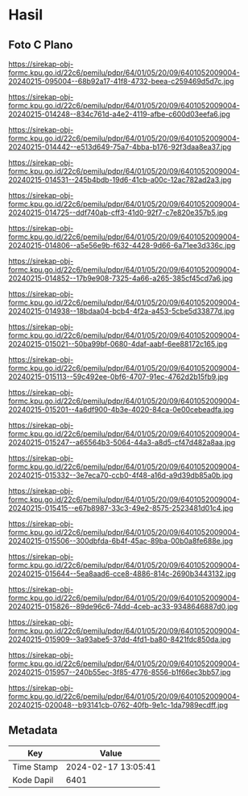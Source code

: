 # Hasil

## Foto C Plano

https://sirekap-obj-formc.kpu.go.id/22c6/pemilu/pdpr/64/01/05/20/09/6401052009004-20240215-095004--68b92a17-41f8-4732-beea-c259469d5d7c.jpg

https://sirekap-obj-formc.kpu.go.id/22c6/pemilu/pdpr/64/01/05/20/09/6401052009004-20240215-014248--834c761d-a4e2-4119-afbe-c600d03eefa6.jpg

https://sirekap-obj-formc.kpu.go.id/22c6/pemilu/pdpr/64/01/05/20/09/6401052009004-20240215-014442--e513d649-75a7-4bba-b176-92f3daa8ea37.jpg

https://sirekap-obj-formc.kpu.go.id/22c6/pemilu/pdpr/64/01/05/20/09/6401052009004-20240215-014531--245b4bdb-19d6-41cb-a00c-12ac782ad2a3.jpg

https://sirekap-obj-formc.kpu.go.id/22c6/pemilu/pdpr/64/01/05/20/09/6401052009004-20240215-014725--ddf740ab-cff3-41d0-92f7-c7e820e357b5.jpg

https://sirekap-obj-formc.kpu.go.id/22c6/pemilu/pdpr/64/01/05/20/09/6401052009004-20240215-014806--a5e56e9b-f632-4428-9d66-6a71ee3d336c.jpg

https://sirekap-obj-formc.kpu.go.id/22c6/pemilu/pdpr/64/01/05/20/09/6401052009004-20240215-014852--17b9e908-7325-4a66-a265-385cf45cd7a6.jpg

https://sirekap-obj-formc.kpu.go.id/22c6/pemilu/pdpr/64/01/05/20/09/6401052009004-20240215-014938--18bdaa04-bcb4-4f2a-a453-5cbe5d33877d.jpg

https://sirekap-obj-formc.kpu.go.id/22c6/pemilu/pdpr/64/01/05/20/09/6401052009004-20240215-015021--50ba99bf-0680-4daf-aabf-6ee88172c165.jpg

https://sirekap-obj-formc.kpu.go.id/22c6/pemilu/pdpr/64/01/05/20/09/6401052009004-20240215-015113--59c492ee-0bf6-4707-91ec-4762d2b15fb9.jpg

https://sirekap-obj-formc.kpu.go.id/22c6/pemilu/pdpr/64/01/05/20/09/6401052009004-20240215-015201--4a6df900-4b3e-4020-84ca-0e00cebeadfa.jpg

https://sirekap-obj-formc.kpu.go.id/22c6/pemilu/pdpr/64/01/05/20/09/6401052009004-20240215-015247--a65564b3-5064-44a3-a8d5-cf47d482a8aa.jpg

https://sirekap-obj-formc.kpu.go.id/22c6/pemilu/pdpr/64/01/05/20/09/6401052009004-20240215-015332--3e7eca70-ccb0-4f48-a16d-a9d39db85a0b.jpg

https://sirekap-obj-formc.kpu.go.id/22c6/pemilu/pdpr/64/01/05/20/09/6401052009004-20240215-015415--e67b8987-33c3-49e2-8575-2523481d01c4.jpg

https://sirekap-obj-formc.kpu.go.id/22c6/pemilu/pdpr/64/01/05/20/09/6401052009004-20240215-015506--300dbfda-6b4f-45ac-89ba-00b0a8fe688e.jpg

https://sirekap-obj-formc.kpu.go.id/22c6/pemilu/pdpr/64/01/05/20/09/6401052009004-20240215-015644--5ea8aad6-cce8-4886-814c-2690b3443132.jpg

https://sirekap-obj-formc.kpu.go.id/22c6/pemilu/pdpr/64/01/05/20/09/6401052009004-20240215-015826--89de96c6-74dd-4ceb-ac33-9348646887d0.jpg

https://sirekap-obj-formc.kpu.go.id/22c6/pemilu/pdpr/64/01/05/20/09/6401052009004-20240215-015909--3a93abe5-37dd-4fd1-ba80-8421fdc850da.jpg

https://sirekap-obj-formc.kpu.go.id/22c6/pemilu/pdpr/64/01/05/20/09/6401052009004-20240215-015957--240b55ec-3f85-4776-8556-b1f66ec3bb57.jpg

https://sirekap-obj-formc.kpu.go.id/22c6/pemilu/pdpr/64/01/05/20/09/6401052009004-20240215-020048--b93141cb-0762-40fb-9e1c-1da7989ecdff.jpg


## Metadata

| Key        | Value               |
| ---------- | ------------------- |
| Time Stamp | 2024-02-17 13:05:41 |
| Kode Dapil | 6401                |



